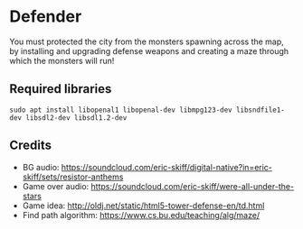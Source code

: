 # Defender

You must protected the city from the monsters spawning across the map, by
installing and upgrading defense weapons and creating a maze through which the
monsters will run!

## Required libraries

```
sudo apt install libopenal1 libopenal-dev libmpg123-dev libsndfile1-dev libsdl2-dev libsdl1.2-dev
```

## Credits

* BG audio: https://soundcloud.com/eric-skiff/digital-native?in=eric-skiff/sets/resistor-anthems
* Game over audio: https://soundcloud.com/eric-skiff/were-all-under-the-stars
* Game idea: http://oldj.net/static/html5-tower-defense-en/td.html
* Find path algorithm: https://www.cs.bu.edu/teaching/alg/maze/
